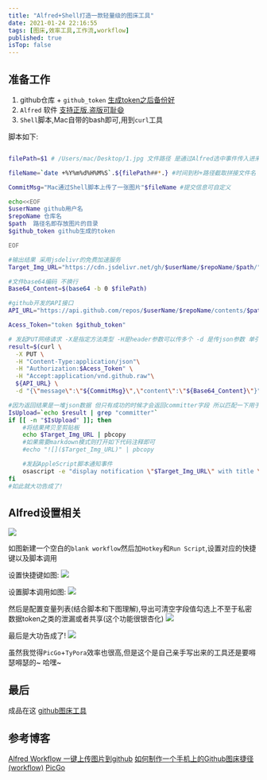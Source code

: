 ```yaml
---
title: "Alfred+Shell打造一款轻量级的图床工具"
date: 2021-01-24 22:16:55
tags: [图床,效率工具,工作流,workflow]
published: true
isTop: false
---
```


<!-- more -->

## 准备工作
1. github仓库 + `github_token` [生成token之后备份好](https://github.com/settings/tokens)
2. `Alfred` 软件 [支持正版,盗版可耻😄](https://www.alfredapp.com)
3. `Shell`脚本,Mac自带的bash即可,用到`curl`工具

脚本如下:

```bash

filePath=$1 # /Users/mac/Desktop/1.jpg 文件路径 是通过Alfred选中事件传入进来的

fileName=`date +%Y%m%d%H%M%S`.${filePath##*.} #时间到秒+路径截取拼接文件名 防止重复

CommitMsg="Mac通过Shell脚本上传了一张图片"$fileName #提交信息可自定义

echo<<EOF
$userName github用户名
$repoName 仓库名
$path  路径名即存放图片的目录
$github_token github生成的token

EOF

#输出结果 采用jsdelivr的免费加速服务
Target_Img_URL="https://cdn.jsdelivr.net/gh/$userName/$repoName/$path/"$fileName

#文件base64编码 不换行
Base64_Content=$(base64 -b 0 $filePath)  

#github开发的API接口
API_URL="https://api.github.com/repos/$userName/$repoName/contents/$path/"${fileName}

Acess_Token="token $github_token"

# 发起PUT网络请求 -X是指定方法类型 -H是header参数可以传多个 -d 是传json参数 单引号shell不能入参所以只能转义
result=$(curl \
  -X PUT \
  -H "Content-Type:application/json"\
  -H "Authorization:$Acess_Token" \
  -H "Accept:application/vnd.github.raw"\
  ${API_URL} \
  -d "{\"message\":\"${CommitMsg}\",\"content\":\"${Base64_Content}\"}")

#因为返回结果是一堆json数据 但只有成功的时候才会返回committer字段 所以匹配一下用于判断
IsUpload=`echo $result | grep "committer"`
if [[ -n "$IsUpload" ]]; then
	#将结果拷贝至剪贴板 
	echo $Target_Img_URL | pbcopy
	#如果需要markdown模式则打开如下代码注释即可
	#echo "![]($Target_Img_URL)" | pbcopy

	#发起AppleScript脚本通知事件 
	osascript -e "display notification \"$Target_Img_URL\" with title \"通知\" subtitle \"上传成功,地址已拷贝至剪贴板\""
fi
#如此就大功告成了! 

```

## Alfred设置相关
![](https://cdn.jsdelivr.net/gh/WangGuibin/MyFilesRepo/images/20210124213912.png)

如图新建一个空白的`blank workflow`然后加`Hotkey`和`Run Script`,设置对应的快捷键以及脚本调用

设置快捷键如图:
![](https://cdn.jsdelivr.net/gh/WangGuibin/MyFilesRepo/images/20210124214231.png)

设置脚本调用如图:
![](https://cdn.jsdelivr.net/gh/WangGuibin/MyFilesRepo/images/20210124214257.png)

然后是配置变量列表(结合脚本和下图理解),导出可清空字段值勾选上不至于私密数据token之类的泄漏或者共享(这个功能很银杏化)
![](https://cdn.jsdelivr.net/gh/WangGuibin/MyFilesRepo/images/20210124214503.png)

最后是大功告成了!
![](https://cdn.jsdelivr.net/gh/WangGuibin/MyFilesRepo/images/20210124214725.png)

虽然我觉得`PicGo`+`TyPora`效率也很高,但是这个是自己亲手写出来的工具还是要嘚瑟嘚瑟的~ 哈嘿~ 

## 最后
成品在这 [github图床工具](https://github.com/WangGuibin/WGBToolsConfigRepository/blob/master/oh-my-workflows/github自动化图床.alfredworkflow)

## 参考博客
[Alfred Workflow 一键上传图片到github](https://www.cnblogs.com/osinger/p/12025315.html)
[如何制作一个手机上的Github图床捷径(workflow)](https://www.cnblogs.com/wgb1234/p/13660900.html)
[PicGo](https://github.com/Molunerfinn/PicGo)